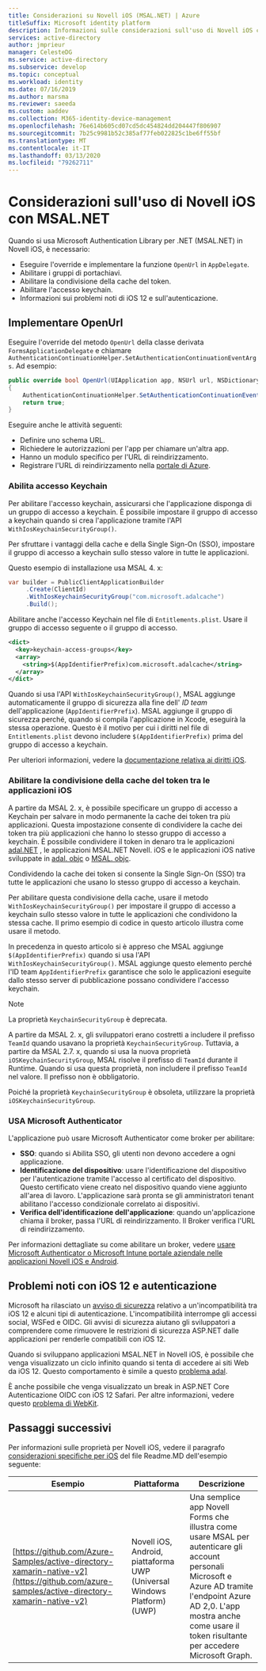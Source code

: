 ```yaml
---
title: Considerazioni su Novell iOS (MSAL.NET) | Azure
titleSuffix: Microsoft identity platform
description: Informazioni sulle considerazioni sull'uso di Novell iOS con Microsoft Authentication Library per .NET (MSAL.NET).
services: active-directory
author: jmprieur
manager: CelesteDG
ms.service: active-directory
ms.subservice: develop
ms.topic: conceptual
ms.workload: identity
ms.date: 07/16/2019
ms.author: marsma
ms.reviewer: saeeda
ms.custom: aaddev
ms.collection: M365-identity-device-management
ms.openlocfilehash: 76e614b605cd07cd5dc454824dd204447f806907
ms.sourcegitcommit: 7b25c9981b52c385af77feb022825c1be6ff55bf
ms.translationtype: MT
ms.contentlocale: it-IT
ms.lasthandoff: 03/13/2020
ms.locfileid: "79262711"
---
```

# <a name="considerations-for-using-xamarin-ios-with-msalnet"></a>Considerazioni sull'uso di Novell iOS con MSAL.NET
Quando si usa Microsoft Authentication Library per .NET (MSAL.NET) in Novell iOS, è necessario: 

- Eseguire l'override e implementare la funzione `OpenUrl` in `AppDelegate`.
- Abilitare i gruppi di portachiavi.
- Abilitare la condivisione della cache del token.
- Abilitare l'accesso keychain.
- Informazioni sui problemi noti di iOS 12 e sull'autenticazione.

## <a name="implement-openurl"></a>Implementare OpenUrl

Eseguire l'override del metodo `OpenUrl` della classe derivata `FormsApplicationDelegate` e chiamare `AuthenticationContinuationHelper.SetAuthenticationContinuationEventArgs`. Ad esempio:

```csharp
public override bool OpenUrl(UIApplication app, NSUrl url, NSDictionary options)
{
    AuthenticationContinuationHelper.SetAuthenticationContinuationEventArgs(url);
    return true;
}
```

Eseguire anche le attività seguenti: 
* Definire uno schema URL.
* Richiedere le autorizzazioni per l'app per chiamare un'altra app.
* Hanno un modulo specifico per l'URL di reindirizzamento.
* Registrare l'URL di reindirizzamento nella [portale di Azure](https://portal.azure.com).

### <a name="enable-keychain-access"></a>Abilita accesso Keychain

Per abilitare l'accesso keychain, assicurarsi che l'applicazione disponga di un gruppo di accesso a keychain. È possibile impostare il gruppo di accesso a keychain quando si crea l'applicazione tramite l'API `WithIosKeychainSecurityGroup()`.

Per sfruttare i vantaggi della cache e della Single Sign-On (SSO), impostare il gruppo di accesso a keychain sullo stesso valore in tutte le applicazioni.

Questo esempio di installazione usa MSAL 4. x:
```csharp
var builder = PublicClientApplicationBuilder
     .Create(ClientId)
     .WithIosKeychainSecurityGroup("com.microsoft.adalcache")
     .Build();
```

Abilitare anche l'accesso Keychain nel file di `Entitlements.plist`. Usare il gruppo di accesso seguente o il gruppo di accesso.

```xml
<dict>
  <key>keychain-access-groups</key>
  <array>
    <string>$(AppIdentifierPrefix)com.microsoft.adalcache</string>
  </array>
</dict>
```

Quando si usa l'API `WithIosKeychainSecurityGroup()`, MSAL aggiunge automaticamente il gruppo di sicurezza alla fine dell' *ID team* dell'applicazione (`AppIdentifierPrefix`). MSAL aggiunge il gruppo di sicurezza perché, quando si compila l'applicazione in Xcode, eseguirà la stessa operazione. Questo è il motivo per cui i diritti nel file di `Entitlements.plist` devono includere `$(AppIdentifierPrefix)` prima del gruppo di accesso a keychain.

Per ulteriori informazioni, vedere la [documentazione relativa ai diritti iOS](https://developer.apple.com/documentation/security/keychain_services/keychain_items/sharing_access_to_keychain_items_among_a_collection_of_apps). 

### <a name="enable-token-cache-sharing-across-ios-applications"></a>Abilitare la condivisione della cache del token tra le applicazioni iOS

A partire da MSAL 2. x, è possibile specificare un gruppo di accesso a Keychain per salvare in modo permanente la cache dei token tra più applicazioni. Questa impostazione consente di condividere la cache dei token tra più applicazioni che hanno lo stesso gruppo di accesso a keychain. È possibile condividere il token in denaro tra le applicazioni [adal.NET](https://aka.ms/adal-net) , le applicazioni MSAL.NET Novell. iOS e le applicazioni iOS native sviluppate in [adal. objc](https://github.com/AzureAD/azure-activedirectory-library-for-objc) o [MSAL. objc](https://github.com/AzureAD/microsoft-authentication-library-for-objc).

Condividendo la cache dei token si consente la Single Sign-On (SSO) tra tutte le applicazioni che usano lo stesso gruppo di accesso a keychain.

Per abilitare questa condivisione della cache, usare il metodo `WithIosKeychainSecurityGroup()` per impostare il gruppo di accesso a keychain sullo stesso valore in tutte le applicazioni che condividono la stessa cache. Il primo esempio di codice in questo articolo illustra come usare il metodo.

In precedenza in questo articolo si è appreso che MSAL aggiunge `$(AppIdentifierPrefix)` quando si usa l'API `WithIosKeychainSecurityGroup()`. MSAL aggiunge questo elemento perché l'ID team `AppIdentifierPrefix` garantisce che solo le applicazioni eseguite dallo stesso server di pubblicazione possano condividere l'accesso keychain.

> [!NOTE]
> La proprietà `KeychainSecurityGroup` è deprecata.
> 
> A partire da MSAL 2. x, gli sviluppatori erano costretti a includere il prefisso `TeamId` quando usavano la proprietà `KeychainSecurityGroup`. Tuttavia, a partire da MSAL 2.7. x, quando si usa la nuova proprietà `iOSKeychainSecurityGroup`, MSAL risolve il prefisso di `TeamId` durante il Runtime. Quando si usa questa proprietà, non includere il prefisso `TeamId` nel valore. Il prefisso non è obbligatorio.
>
> Poiché la proprietà `KeychainSecurityGroup` è obsoleta, utilizzare la proprietà `iOSKeychainSecurityGroup`.

### <a name="use-microsoft-authenticator"></a>USA Microsoft Authenticator

L'applicazione può usare Microsoft Authenticator come broker per abilitare:

- **SSO**: quando si Abilita SSO, gli utenti non devono accedere a ogni applicazione.
- **Identificazione del dispositivo**: usare l'identificazione del dispositivo per l'autenticazione tramite l'accesso al certificato del dispositivo. Questo certificato viene creato nel dispositivo quando viene aggiunto all'area di lavoro. L'applicazione sarà pronta se gli amministratori tenant abilitano l'accesso condizionale correlato ai dispositivi.
- **Verifica dell'identificazione dell'applicazione**: quando un'applicazione chiama il broker, passa l'URL di reindirizzamento. Il Broker verifica l'URL di reindirizzamento.

Per informazioni dettagliate su come abilitare un broker, vedere [usare Microsoft Authenticator o Microsoft Intune portale aziendale nelle applicazioni Novell iOS e Android](msal-net-use-brokers-with-xamarin-apps.md).

## <a name="known-issues-with-ios-12-and-authentication"></a>Problemi noti con iOS 12 e autenticazione
Microsoft ha rilasciato un [avviso di sicurezza](https://github.com/aspnet/AspNetCore/issues/4647) relativo a un'incompatibilità tra iOS 12 e alcuni tipi di autenticazione. L'incompatibilità interrompe gli accessi social, WSFed e OIDC. Gli avvisi di sicurezza aiutano gli sviluppatori a comprendere come rimuovere le restrizioni di sicurezza ASP.NET dalle applicazioni per renderle compatibili con iOS 12.  

Quando si sviluppano applicazioni MSAL.NET in Novell iOS, è possibile che venga visualizzato un ciclo infinito quando si tenta di accedere ai siti Web da iOS 12. Questo comportamento è simile a questo [problema adal](https://github.com/AzureAD/azure-activedirectory-library-for-dotnet/issues/1329). 

È anche possibile che venga visualizzato un break in ASP.NET Core Autenticazione OIDC con iOS 12 Safari. Per altre informazioni, vedere questo [problema di WebKit](https://bugs.webkit.org/show_bug.cgi?id=188165).

## <a name="next-steps"></a>Passaggi successivi

Per informazioni sulle proprietà per Novell iOS, vedere il paragrafo [considerazioni specifiche per iOS](https://github.com/Azure-Samples/active-directory-xamarin-native-v2/tree/master/1-Basic#ios-specific-considerations) del file Readme.MD dell'esempio seguente:

Esempio | Piattaforma | Descrizione
------ | -------- | -----------
[https://github.com/Azure-Samples/active-directory-xamarin-native-v2](https://github.com/azure-samples/active-directory-xamarin-native-v2) | Novell iOS, Android, piattaforma UWP (Universal Windows Platform) (UWP) | Una semplice app Novell Forms che illustra come usare MSAL per autenticare gli account personali Microsoft e Azure AD tramite l'endpoint Azure AD 2,0. L'app mostra anche come usare il token risultante per accedere Microsoft Graph.

<!--- https://github.com/Azure-Samples/active-directory-xamarin-native-v2/blob/master/ReadmeFiles/Topology.png -->